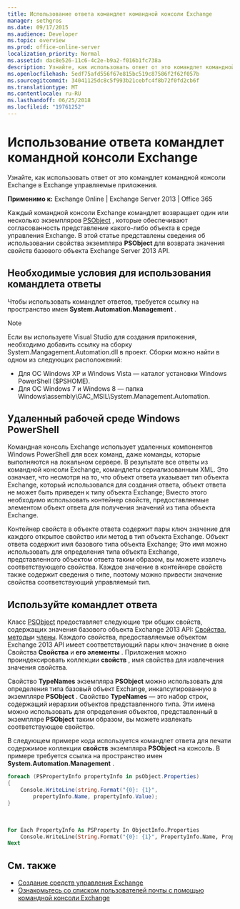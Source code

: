 ```yaml
---
title: Использование ответа командлет командной консоли Exchange
manager: sethgros
ms.date: 09/17/2015
ms.audience: Developer
ms.topic: overview
ms.prod: office-online-server
localization_priority: Normal
ms.assetid: dac8e526-11c6-4c2e-b9a2-f016b1fc738a
description: Узнайте, как использовать ответ от это командлет командной консоли Exchange в Exchange управляемые приложения.
ms.openlocfilehash: 5edf75afd556f67e815bc519c87586f2f62f057b
ms.sourcegitcommit: 34041125dc8c5f993b21cebfc4f8b72f0fd2cb6f
ms.translationtype: MT
ms.contentlocale: ru-RU
ms.lasthandoff: 06/25/2018
ms.locfileid: "19761252"
---
```

# <a name="use-the-exchange-management-shell-cmdlet-response"></a>Использование ответа командлет командной консоли Exchange

Узнайте, как использовать ответ от это командлет командной консоли Exchange в Exchange управляемые приложения.
  
**Применимо к:** Exchange Online | Exchange Server 2013 | Office 365
  
Каждый командной консоли Exchange командлет возвращает один или несколько экземпляров [PSObject](http://msdn.microsoft.com/en-us/library/system.management.automation.psobject%28VS.85%29.aspx) , которые обеспечивают согласованность представление какого-либо объекта в среде управления Exchange. В этой статье представлены сведения об использовании свойства экземпляра **PSObject** для возврата значения свойств базового объекта Exchange Server 2013 API. 
  
## <a name="prerequisites-for-using-cmdlet-responses"></a>Необходимые условия для использования командлета ответы
<a name="prerequisites_bk"> </a>

Чтобы использовать командлет ответов, требуется ссылку на пространство имен **System.Automation.Management** . 
  
> [!NOTE]
>  Если вы используете Visual Studio для создания приложения, необходимо добавить ссылку на сборку System.Mangagement.Automation.dll в проект. Сборки можно найти в одном из следующих расположений: 
> - Для ОС Windows XP и Windows Vista — каталог установки Windows PowerShell ($PSHOME). 
> - Для ОС Windows 7 и Windows 8 — папка Windows\assembly\GAC_MSIL\System.Management.Automation. 
  
## <a name="windows-powershell-remote-runspace"></a>Удаленный рабочей среде Windows PowerShell
<a name="usingremoterunspace_bk"> </a>

Командная консоль Exchange использует удаленных компонентов Windows PowerShell для всех команд, даже команды, которые выполняются на локальном сервере. В результате все ответы из командной консоли Exchange, командлеты сериализованным XML. Это означает, что несмотря на то, что объект ответа указывает тип объекта Exchange, который использовался для создания ответа, объект ответа не может быть приведен к типу объекта Exchange; Вместо этого необходимо использовать контейнер свойств, предоставляемые элементом объект ответа для получения значений из типа объекта Exchange.
  
Контейнер свойств в объекте ответа содержит пары ключ значение для каждого открытое свойство или метод в тип объекта Exchange. Объект ответа содержит имя базового типа объекта Exchange; Это имя можно использовать для определения типа объекта Exchange, представленного объектом ответа таким образом, вы можете извлечь соответствующего свойства. Каждое значение в контейнере свойств также содержит сведения о типе, поэтому можно привести значение свойства соответствующий управляемый тип.
  
## <a name="use-the-cmdlet-response"></a>Используйте командлет ответа
<a name="usingPSObject_bk"> </a>

Класс [PSObject](http://msdn.microsoft.com/en-us/library/system.management.automation.psobject%28VS.85%29.aspx) предоставляет следующие три общих свойств, содержащих значения базового объекта Exchange 2013 API: [Свойства](http://msdn.microsoft.com/en-us/library/system.management.automation.psobject.properties%28VS.85%29.aspx), [методы](http://msdn.microsoft.com/en-us/library/system.management.automation.psobject.methods%28VS.85%29.aspx)и [члены](http://msdn.microsoft.com/en-us/library/system.management.automation.psobject.members%28VS.85%29.aspx). Каждого свойства, предоставляемые объектом Exchange 2013 API имеет соответствующий пары ключ значение в окне Свойства **Свойства** и **его элементы** . Приложения можно проиндексировать коллекции **свойств** , имя свойства для извлечения значения свойства. 
  
Свойство **TypeNames** экземпляра **PSObject** можно использовать для определения типа базовый объект Exchange, инкапсулированную в экземпляре **PSObject** . Свойство **TypeNames** — это набор строк, содержащий иерархии объектов представленного типа. Эти имена можно использовать для определения объектов, представленный в экземпляре **PSObject** таким образом, вы можете извлекать соответствующее свойство. 
  
В следующем примере кода используется командлет ответа для печати содержимое коллекции **свойств** экземпляра **PSObject** на консоль. В примере требуется ссылка на пространство имен **System.Automation.Management** . 
  
```cs
foreach (PSPropertyInfo propertyInfo in psObject.Properties)
{
    Console.WriteLine(string.Format("{0}: {1}",
        propertyInfo.Name, propertyInfo.Value);
}
```

<br/>

```vb
For Each PropertyInfo As PSProperty In ObjectInfo.Properties
    Console.WriteLine(String.Format("{0}: {1}", PropertyInfo.Name, PropertyInfo.Value))
Next

```

## <a name="see-also"></a>См. также

- [Создание средств управления Exchange](create-exchange-management-shell-tools.md)   
- [Ознакомьтесь со списком пользователей почты с помощью командной консоли Exchange](how-to-get-a-list-of-mail-users-by-using-the-exchange-management-shell.md)
    


